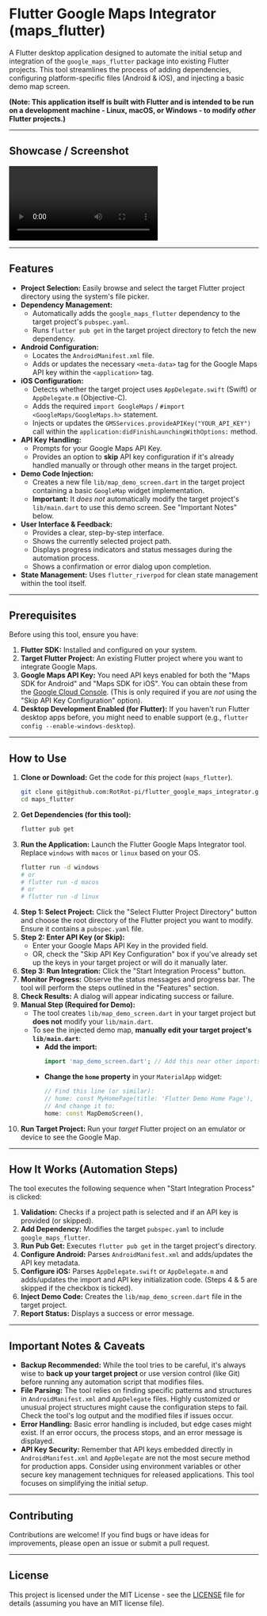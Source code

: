 # Flutter Google Maps Integrator (maps_flutter)

A Flutter desktop application designed to automate the initial setup and integration of the `google_maps_flutter` package into existing Flutter projects. This tool streamlines the process of adding dependencies, configuring platform-specific files (Android & iOS), and injecting a basic demo map screen.

**(Note: This application itself is built with Flutter and is intended to be run on a development machine - Linux, macOS, or Windows - to modify *other* Flutter projects.)**

---

## Showcase / Screenshot


![Video](assets/video/flutter_google_maps_integrator.mp4)

---

## Features

*   **Project Selection:** Easily browse and select the target Flutter project directory using the system's file picker.
*   **Dependency Management:**
    *   Automatically adds the `google_maps_flutter` dependency to the target project's `pubspec.yaml`.
    *   Runs `flutter pub get` in the target project directory to fetch the new dependency.
*   **Android Configuration:**
    *   Locates the `AndroidManifest.xml` file.
    *   Adds or updates the necessary `<meta-data>` tag for the Google Maps API key within the `<application>` tag.
*   **iOS Configuration:**
    *   Detects whether the target project uses `AppDelegate.swift` (Swift) or `AppDelegate.m` (Objective-C).
    *   Adds the required `import GoogleMaps` / `#import <GoogleMaps/GoogleMaps.h>` statement.
    *   Injects or updates the `GMSServices.provideAPIKey("YOUR_API_KEY")` call within the `application:didFinishLaunchingWithOptions:` method.
*   **API Key Handling:**
    *   Prompts for your Google Maps API Key.
    *   Provides an option to **skip** API key configuration if it's already handled manually or through other means in the target project.
*   **Demo Code Injection:**
    *   Creates a new file `lib/map_demo_screen.dart` in the target project containing a basic `GoogleMap` widget implementation.
    *   **Important:** It *does not* automatically modify the target project's `lib/main.dart` to use this demo screen. See "Important Notes" below.
*   **User Interface & Feedback:**
    *   Provides a clear, step-by-step interface.
    *   Shows the currently selected project path.
    *   Displays progress indicators and status messages during the automation process.
    *   Shows a confirmation or error dialog upon completion.
*   **State Management:** Uses `flutter_riverpod` for clean state management within the tool itself.

---

## Prerequisites

Before using this tool, ensure you have:

1.  **Flutter SDK:** Installed and configured on your system.
2.  **Target Flutter Project:** An existing Flutter project where you want to integrate Google Maps.
3.  **Google Maps API Key:** You need API keys enabled for both the "Maps SDK for Android" and "Maps SDK for iOS". You can obtain these from the [Google Cloud Console](https://console.cloud.google.com/google/maps-apis/). (This is only required if you are *not* using the "Skip API Key Configuration" option).
4.  **Desktop Development Enabled (for Flutter):** If you haven't run Flutter desktop apps before, you might need to enable support (e.g., `flutter config --enable-windows-desktop`).

---

## How to Use

1.  **Clone or Download:** Get the code for *this* project (`maps_flutter`).
    ```bash
    git clone git@github.com:RotRot-pi/flutter_google_maps_integrator.git
    cd maps_flutter
    ```
2.  **Get Dependencies (for this tool):**
    ```bash
    flutter pub get
    ```
3.  **Run the Application:** Launch the Flutter Google Maps Integrator tool. Replace `windows` with `macos` or `linux` based on your OS.
    ```bash
    flutter run -d windows
    # or
    # flutter run -d macos
    # or
    # flutter run -d linux
    ```
4.  **Step 1: Select Project:** Click the "Select Flutter Project Directory" button and choose the root directory of the Flutter project you want to modify. Ensure it contains a `pubspec.yaml` file.
5.  **Step 2: Enter API Key (or Skip):**
    *   Enter your Google Maps API Key in the provided field.
    *   OR, check the "Skip API Key Configuration" box if you've already set up the keys in your target project or will do it manually later.
6.  **Step 3: Run Integration:** Click the "Start Integration Process" button.
7.  **Monitor Progress:** Observe the status messages and progress bar. The tool will perform the steps outlined in the "Features" section.
8.  **Check Results:** A dialog will appear indicating success or failure.
9.  **Manual Step (Required for Demo):**
    *   The tool creates `lib/map_demo_screen.dart` in your target project but **does not** modify your `lib/main.dart`.
    *   To see the injected demo map, **manually edit your target project's `lib/main.dart`**:
        *   **Add the import:**
            ```dart
            import 'map_demo_screen.dart'; // Add this near other imports
            ```
        *   **Change the `home` property** in your `MaterialApp` widget:
            ```dart
            // Find this line (or similar):
            // home: const MyHomePage(title: 'Flutter Demo Home Page'),
            // And change it to:
            home: const MapDemoScreen(),
            ```
10. **Run Target Project:** Run your *target* Flutter project on an emulator or device to see the Google Map.

---

## How It Works (Automation Steps)

The tool executes the following sequence when "Start Integration Process" is clicked:

1.  **Validation:** Checks if a project path is selected and if an API key is provided (or skipped).
2.  **Add Dependency:** Modifies the target `pubspec.yaml` to include `google_maps_flutter`.
3.  **Run Pub Get:** Executes `flutter pub get` in the target project's directory.
4.  **Configure Android:** Parses `AndroidManifest.xml` and adds/updates the API key metadata.
5.  **Configure iOS:** Parses `AppDelegate.swift` or `AppDelegate.m` and adds/updates the import and API key initialization code. (Steps 4 & 5 are skipped if the checkbox is ticked).
6.  **Inject Demo Code:** Creates the `lib/map_demo_screen.dart` file in the target project.
7.  **Report Status:** Displays a success or error message.

---

## Important Notes & Caveats


*   **Backup Recommended:** While the tool tries to be careful, it's always wise to **back up your target project** or use version control (like Git) before running any automation script that modifies files.
*   **File Parsing:** The tool relies on finding specific patterns and structures in `AndroidManifest.xml` and `AppDelegate` files. Highly customized or unusual project structures might cause the configuration steps to fail. Check the tool's log output and the modified files if issues occur.
*   **Error Handling:** Basic error handling is included, but edge cases might exist. If an error occurs, the process stops, and an error message is displayed.
*   **API Key Security:** Remember that API keys embedded directly in `AndroidManifest.xml` and `AppDelegate` are not the most secure method for production apps. Consider using environment variables or other secure key management techniques for released applications. This tool focuses on simplifying the initial *setup*.

---

## Contributing

Contributions are welcome! If you find bugs or have ideas for improvements, please open an issue or submit a pull request.

---

## License

This project is licensed under the MIT License - see the [LICENSE](LICENSE) file for details (assuming you have an MIT license file).